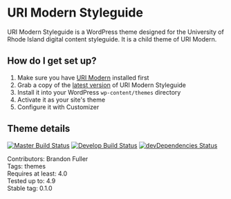 # URI Modern Styleguide

URI Modern Styleguide is a WordPress theme designed for the University of Rhode Island digital content styleguide. It is a child theme of URI Modern.

## How do I get set up?

1. Make sure you have [URI Modern](https://github.com/uriweb/uri-modern) installed first
2. Grab a copy of the [latest version](https://github.com/uriweb/uri-modern-styleguide/releases/latest) of URI Modern Styleguide
3. Install it into your WordPress `wp-content/themes` directory
4. Activate it as your site's theme
5. Configure it with Customizer

## Theme details

[![Master Build Status](https://travis-ci.org/uriweb/uri-modern-styleguide.svg?branch=master "Master build status")](https://travis-ci.org/uriweb/uri-modern-styleguide)
[![Develop Build Status](https://travis-ci.org/uriweb/uri-modern-styleguide.svg?branch=develop "Develop build status")](https://travis-ci.org/uriweb/uri-modern-styleguide)
[![devDependencies Status](https://david-dm.org/uriweb/uri-modern-styleguide/dev-status.svg "devDependencies status")](https://david-dm.org/uriweb/uri-modern-styleguide?type=dev)

Contributors: Brandon Fuller  
Tags: themes  
Requires at least: 4.0  
Tested up to: 4.9  
Stable tag: 0.1.0  